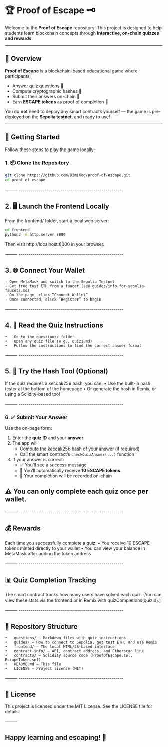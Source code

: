 # 🏆 Proof of Escape 🗝️

Welcome to the **Proof of Escape** repository! This project is designed to help students learn blockchain concepts through **interactive, on-chain quizzes and rewards**.

---

## 🚀 Overview

**Proof of Escape** is a blockchain-based educational game where participants:

- Answer quiz questions 🤔
- Compute cryptographic hashes 🔑
- Submit their answers on-chain 🔗
- Earn **ESCAPE tokens** as proof of completion 🎁

You do **not** need to deploy any smart contracts yourself — the game is pre-deployed on the **Sepolia testnet**, and ready to use!

---

## 🧰 Getting Started

Follow these steps to play the game locally:

### 1. 📦 Clone the Repository

```bash
git clone https://github.com/DimiKog/proof-of-escape.git
cd proof-of-escape
```

⸻ ----------------------------------------------------

## 2. 🖥️ Launch the Frontend Locally

From the frontend/ folder, start a local web server:
```bash 
cd frontend
python3 -m http.server 8000
```
Then visit http://localhost:8000 in your browser.

⸻ ----------------------------------------------------

## 3. 🌐 Connect Your Wallet
	- Open MetaMask and switch to the Sepolia Testnet
	- Get free test ETH from a faucet (see guides/info-for-sepolia-faucets.md)
	- On the page, click “Connect Wallet”
	- Once connected, click “Register” to begin

⸻ ----------------------------------------------------

## 4. 📄 Read the Quiz Instructions
	•	Go to the questions/ folder
	•	Open any quiz file (e.g., quiz1.md)
	•	Follow the instructions to find the correct answer format

⸻ ----------------------------------------------------

## 5. 🧪 Try the Hash Tool (Optional)

If the quiz requires a keccak256 hash, you can:
	•	Use the built-in hash tester at the bottom of the homepage
	•	Or generate the hash in Remix, or using a Solidity-based tool

⸻ ----------------------------------------------------

### 6. ✅ Submit Your Answer

Use the on-page form:

1. Enter the **quiz ID** and your **answer**
2. The app will:
   - Compute the keccak256 hash of your answer (if required)
   - Call the smart contract’s `checkQuizAnswer(...)` function
3. If your answer is correct:
   - ✅ You’ll see a success message
   - 🎁 You’ll automatically receive **10 ESCAPE tokens**
   - 📌 Your completion will be recorded on-chain

## ⚠️ You can only complete each quiz once per wallet.

⸻ ----------------------------------------------------

## 💰 Rewards

Each time you successfully complete a quiz:
	•	You receive 10 ESCAPE tokens minted directly to your wallet
	•	You can view your balance in MetaMask after adding the token address

⸻ ----------------------------------------------------

## 📊 Quiz Completion Tracking

The smart contract tracks how many users have solved each quiz.
(You can view these stats via the frontend or in Remix with quizCompletions(quizId).)

⸻ ----------------------------------------------------

## 📂 Repository Structure
	•	questions/ – Markdown files with quiz instructions
	•	guides/ – How to connect to Sepolia, get test ETH, and use Remix
	•	frontend/ – The local HTML/JS-based interface
	•	contract-info/ – ABI, contract address, and Etherscan link
	•	contracts/ – Solidity source code (ProofOfEscape.sol, EscapeToken.sol)
	•	README.md – This file
	•	LICENSE – Project license (MIT)

⸻ ----------------------------------------------------

## 📜 License

This project is licensed under the MIT License.
See the LICENSE file for details.

⸻

## Happy learning and escaping! 🔐